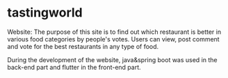 # tastingworld
Website: The purpose of this site is to find out which restaurant is better in various food categories by people's votes. Users can view, post comment and vote for the best restaurants in any type of food.

During the development of the website, java&spring boot was used in the back-end part and flutter in the front-end part. 
